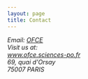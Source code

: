 ```yaml
---
layout: page
title: Contact
---
```


<address>
Email: <a href="mailto: webadm@ofce.sciences-po.fr">OFCE</a><br> 
Visit us at:<br>
<a href="http://www.ofce.sciences-po.fr/">www.ofce.sciences-po.fr</a><br>
69, quai d'Orsay <br>
75007 PARIS<br>

</address>
